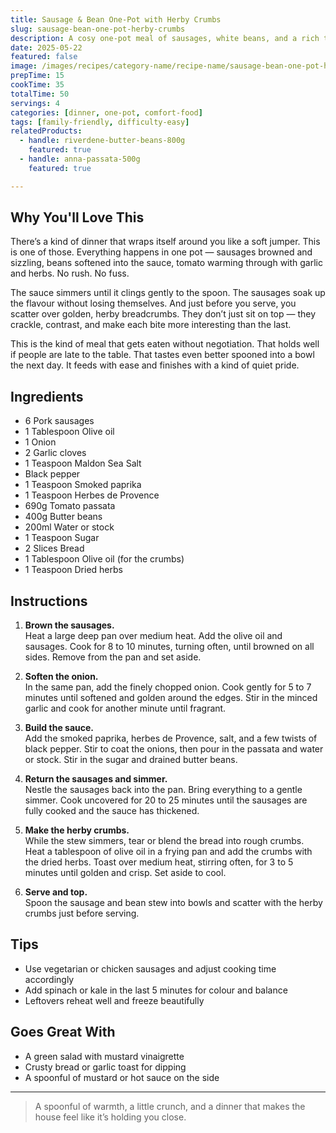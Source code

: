 ```yaml
---
title: Sausage & Bean One-Pot with Herby Crumbs
slug: sausage-bean-one-pot-herby-crumbs
description: A cosy one-pot meal of sausages, white beans, and a rich tomato base, finished with golden herby breadcrumbs for a bit of crunch. Family-friendly, comforting, and all done in one pan.
date: 2025-05-22
featured: false
image: /images/recipes/category-name/recipe-name/sausage-bean-one-pot-herby-crumbs.webp
prepTime: 15
cookTime: 35
totalTime: 50
servings: 4
categories: [dinner, one-pot, comfort-food]
tags: [family-friendly, difficulty-easy]
relatedProducts:
  - handle: riverdene-butter-beans-800g
    featured: true
  - handle: anna-passata-500g
    featured: true

---
```


## Why You'll Love This

There’s a kind of dinner that wraps itself around you like a soft jumper. This is one of those. Everything happens in one pot — sausages browned and sizzling, beans softened into the sauce, tomato warming through with garlic and herbs. No rush. No fuss.

The sauce simmers until it clings gently to the spoon. The sausages soak up the flavour without losing themselves. And just before you serve, you scatter over golden, herby breadcrumbs. They don’t just sit on top — they crackle, contrast, and make each bite more interesting than the last.

This is the kind of meal that gets eaten without negotiation. That holds well if people are late to the table. That tastes even better spooned into a bowl the next day. It feeds with ease and finishes with a kind of quiet pride.

## Ingredients

- 6 Pork sausages  
- 1 Tablespoon Olive oil  
- 1 Onion  
- 2 Garlic cloves  
- 1 Teaspoon Maldon Sea Salt  
- Black pepper  
- 1 Teaspoon Smoked paprika  
- 1 Teaspoon Herbes de Provence  
- 690g Tomato passata  
- 400g Butter beans  
- 200ml Water or stock  
- 1 Teaspoon Sugar  
- 2 Slices Bread  
- 1 Tablespoon Olive oil (for the crumbs)  
- 1 Teaspoon Dried herbs

## Instructions

1. **Brown the sausages.**  
   Heat a large deep pan over medium heat. Add the olive oil and sausages. Cook for 8 to 10 minutes, turning often, until browned on all sides. Remove from the pan and set aside.

2. **Soften the onion.**  
   In the same pan, add the finely chopped onion. Cook gently for 5 to 7 minutes until softened and golden around the edges. Stir in the minced garlic and cook for another minute until fragrant.

3. **Build the sauce.**  
   Add the smoked paprika, herbes de Provence, salt, and a few twists of black pepper. Stir to coat the onions, then pour in the passata and water or stock. Stir in the sugar and drained butter beans.

4. **Return the sausages and simmer.**  
   Nestle the sausages back into the pan. Bring everything to a gentle simmer. Cook uncovered for 20 to 25 minutes until the sausages are fully cooked and the sauce has thickened.

5. **Make the herby crumbs.**  
   While the stew simmers, tear or blend the bread into rough crumbs. Heat a tablespoon of olive oil in a frying pan and add the crumbs with the dried herbs. Toast over medium heat, stirring often, for 3 to 5 minutes until golden and crisp. Set aside to cool.

6. **Serve and top.**  
   Spoon the sausage and bean stew into bowls and scatter with the herby crumbs just before serving.

## Tips

- Use vegetarian or chicken sausages and adjust cooking time accordingly  
- Add spinach or kale in the last 5 minutes for colour and balance  
- Leftovers reheat well and freeze beautifully

## Goes Great With

- A green salad with mustard vinaigrette  
- Crusty bread or garlic toast for dipping  
- A spoonful of mustard or hot sauce on the side

---
> A spoonful of warmth, a little crunch, and a dinner that makes the house feel like it’s holding you close.